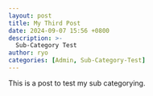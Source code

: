```yaml
---
layout: post
title: My Third Post
date: 2024-09-07 15:56 +0800
description: >-
  Sub-Category Test
author: ryo
categories: [Admin, Sub-Category-Test]
---
```


This is a post to test my sub categorying.
